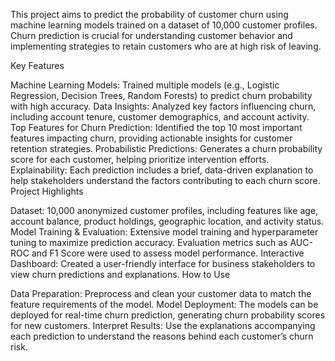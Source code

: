 This project aims to predict the probability of customer churn using machine learning models trained on a dataset of 10,000 customer profiles. Churn prediction is crucial for understanding customer behavior and implementing strategies to retain customers who are at high risk of leaving.

Key Features

Machine Learning Models: Trained multiple models (e.g., Logistic Regression, Decision Trees, Random Forests) to predict churn probability with high accuracy.
Data Insights: Analyzed key factors influencing churn, including account tenure, customer demographics, and account activity.
Top Features for Churn Prediction: Identified the top 10 most important features impacting churn, providing actionable insights for customer retention strategies.
Probabilistic Predictions: Generates a churn probability score for each customer, helping prioritize intervention efforts.
Explainability: Each prediction includes a brief, data-driven explanation to help stakeholders understand the factors contributing to each churn score.
Project Highlights

Dataset: 10,000 anonymized customer profiles, including features like age, account balance, product holdings, geographic location, and activity status.
Model Training & Evaluation: Extensive model training and hyperparameter tuning to maximize prediction accuracy. Evaluation metrics such as AUC-ROC and F1 Score were used to assess model performance.
Interactive Dashboard: Created a user-friendly interface for business stakeholders to view churn predictions and explanations.
How to Use

Data Preparation: Preprocess and clean your customer data to match the feature requirements of the model.
Model Deployment: The models can be deployed for real-time churn prediction, generating churn probability scores for new customers.
Interpret Results: Use the explanations accompanying each prediction to understand the reasons behind each customer’s churn risk.
